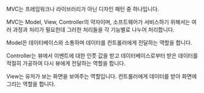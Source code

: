 MVC는 프레임워크나 라이브러리가 아닌 디자인 패턴 중 하나입니다.

MVC는 Model, View, Controller의 약자이며, 소프트웨어가 서비스하기 위해서는 여러 과정과 처리가 필요한데 그러한 처리들을 각 기능별로 나누어 처리합니다.

Model은 데이터베이스와 소통하며 데이터를 컨트롤러에게 전달하는 역할을 합니다.

Controller는 뷰에서 이벤트에 대한 인풋 값을 받고 데이터베이스로부터 받은 데이터를 적절히 가공하여 다시 뷰에게 전달하는 역할을 합니다.

View는 유저가 보는 화면을 보여주는 역할입니다. 컨트롤러에게 데이터를 받아 화면에 그리는 역할을 합니다.